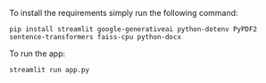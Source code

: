To install the requirements simply run the following command: 

`pip install streamlit google-generativeai python-dotenv PyPDF2 sentence-transformers faiss-cpu python-docx`

To run the app:

`streamlit run app.py`
